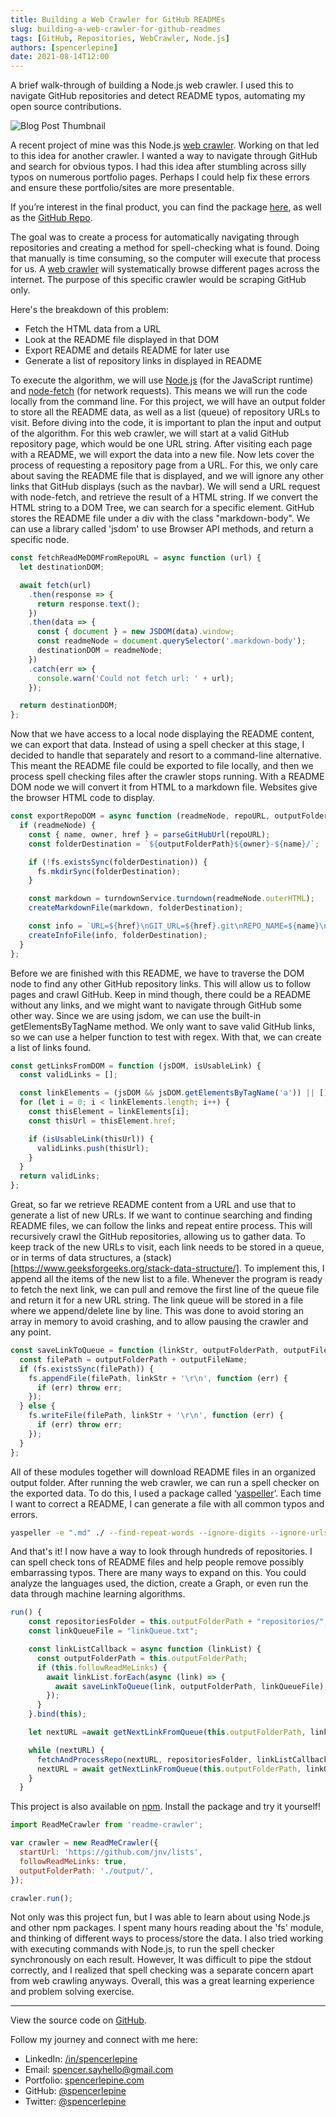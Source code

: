 ```yaml
---
title: Building a Web Crawler for GitHub READMEs
slug: building-a-web-crawler-for-github-readmes
tags: [GitHub, Repositories, WebCrawler, Node.js]
authors: [spencerlepine]
date: 2021-08-14T12:00
---
```


A brief walk-through of building a Node.js web crawler. I used this to navigate GitHub repositories and detect README typos, automating my open source contributions.

<!-- truncate -->

![Blog Post Thumbnail](./thumbnail.jpg)

A recent project of mine was this Node.js [web crawler](https://github.com/spencerlepine/readme-crawler). Working on that led to this idea for another crawler. I wanted a way to
navigate through GitHub and search for obvious typos. I had this idea after stumbling across silly typos on numerous portfolio pages. Perhaps I could help fix these errors and
ensure these portfolio/sites are more presentable.

If you’re interest in the final product, you can find the package [here](https://www.npmjs.com/package/readme-crawler), as well as the
[GitHub Repo](https://github.com/spencerlepine/readme-crawler).

The goal was to create a process for automatically navigating through repositories and creating a method for spell-checking what is found. Doing that manually is time consuming, so
the computer will execute that process for us. A [web crawler](https://www.cloudflare.com/learning/bots/what-is-a-web-crawler/) will systematically browse different pages across
the internet. The purpose of this specific crawler would be scraping GitHub only.

Here's the breakdown of this problem:

- Fetch the HTML data from a URL
- Look at the README file displayed in that DOM
- Export README and details README for later use
- Generate a list of repository links in displayed in README

To execute the algorithm, we will use [Node.js](https://nodejs.org/) (for the JavaScript runtime) and [node-fetch](https://www.npmjs.com/package/node-fetch) (for network requests).
This means we will run the code locally from the command line. For this project, we will have an output folder to store all the README data, as well as a list (queue) of repository
URLs to visit. Before diving into the code, it is important to plan the input and output of the algorithm. For this web crawler, we will start at a valid GitHub repository page,
which would be one URL string. After visiting each page with a README, we will export the data into a new file. Now lets cover the process of requesting a repository page from a
URL. For this, we only care about saving the README file that is displayed, and we will ignore any other links that GitHub displays (such as the navbar). We will send a URL request
with node-fetch, and retrieve the result of a HTML string. If we convert the HTML string to a DOM Tree, we can search for a specific element. GitHub stores the README file under a
div with the class "markdown-body". We can use a library called 'jsdom' to use Browser API methods, and return a specific node.

```js
const fetchReadMeDOMFromRepoURL = async function (url) {
  let destinationDOM;

  await fetch(url)
    .then(response => {
      return response.text();
    })
    .then(data => {
      const { document } = new JSDOM(data).window;
      const readmeNode = document.querySelector('.markdown-body');
      destinationDOM = readmeNode;
    })
    .catch(err => {
      console.warn('Could not fetch url: ' + url);
    });

  return destinationDOM;
};
```

Now that we have access to a local node displaying the README content, we can export that data. Instead of using a spell checker at this stage, I decided to handle that separately
and resort to a command-line alternative. This meant the README file could be exported to file locally, and then we process spell checking files after the crawler stops running.
With a README DOM node we will convert it from HTML to a markdown file. Websites give the browser HTML code to display.

```js
const exportRepoDOM = async function (readmeNode, repoURL, outputFolderPath) {
  if (readmeNode) {
    const { name, owner, href } = parseGitHubUrl(repoURL);
    const folderDestination = `${outputFolderPath}${owner}-${name}/`;

    if (!fs.existsSync(folderDestination)) {
      fs.mkdirSync(folderDestination);
    }

    const markdown = turndownService.turndown(readmeNode.outerHTML);
    createMarkdownFile(markdown, folderDestination);

    const info = `URL=${href}\nGIT_URL=${href}.git\nREPO_NAME=${name}\nOWNER=${owner}\n`;
    createInfoFile(info, folderDestination);
  }
};
```

Before we are finished with this README, we have to traverse the DOM node to find any other GitHub repository links. This will allow us to follow pages and crawl GitHub. Keep in
mind though, there could be a README without any links, and we might want to navigate through GitHub some other way. Since we are using jsdom, we can use the built-in
getElementsByTagName method. We only want to save valid GitHub links, so we can use a helper function to test with regex. With that, we can create a list of links found.

```js
const getLinksFromDOM = function (jsDOM, isUsableLink) {
  const validLinks = [];

  const linkElements = (jsDOM && jsDOM.getElementsByTagName('a')) || [];
  for (let i = 0; i < linkElements.length; i++) {
    const thisElement = linkElements[i];
    const thisUrl = thisElement.href;

    if (isUsableLink(thisUrl)) {
      validLinks.push(thisUrl);
    }
  }
  return validLinks;
};
```

Great, so far we retrieve README content from a URL and use that to generate a list of new URLs. If we want to continue searching and finding README files, we can follow the links
and repeat entire process. This will recursively crawl the GitHub repositories, allowing us to gather data. To keep track of the new URLs to visit, each link needs to be stored in
a queue, or in terms of data structures, a (stack)[https://www.geeksforgeeks.org/stack-data-structure/]. To implement this, I append all the items of the new list to a file.
Whenever the program is ready to fetch the next link, we can pull and remove the first line of the queue file and return it for a new URL string. The link queue will be stored in a
file where we append/delete line by line. This was done to avoid storing an array in memory to avoid crashing, and to allow pausing the crawler and any point.

```js
const saveLinkToQueue = function (linkStr, outputFolderPath, outputFileName) {
  const filePath = outputFolderPath + outputFileName;
  if (fs.existsSync(filePath)) {
    fs.appendFile(filePath, linkStr + '\r\n', function (err) {
      if (err) throw err;
    });
  } else {
    fs.writeFile(filePath, linkStr + '\r\n', function (err) {
      if (err) throw err;
    });
  }
};
```

All of these modules together will download README files in an organized output folder. After running the web crawler, we can run a spell checker on the exported data. To do this,
I used a package called ‘[yaspeller](https://www.npmjs.com/package/yaspeller)’. Each time I want to correct a README, I can generate a file with all common typos and errors.

```sh
yaspeller -e ".md" ./ --find-repeat-words --ignore-digits --ignore-urls --only-errors &> "spellcheck.txt"
```

And that's it! I now have a way to look through hundreds of repositories. I can spell check tons of README files and help people remove possibly embarrassing typos. There are many
ways to expand on this. You could analyze the languages used, the diction, create a Graph, or even run the data through machine learning algorithms.

```js
run() {
    const repositoriesFolder = this.outputFolderPath + "repositories/";
    const linkQueueFile = "linkQueue.txt";

    const linkListCallback = async function (linkList) {
      const outputFolderPath = this.outputFolderPath;
      if (this.followReadMeLinks) {
        await linkList.forEach(async (link) => {
          await saveLinkToQueue(link, outputFolderPath, linkQueueFile);
        });
      }
    }.bind(this);

    let nextURL =await getNextLinkFromQueue(this.outputFolderPath, linkQueueFile

    while (nextURL) {
      fetchAndProcessRepo(nextURL, repositoriesFolder, linkListCallback);
      nextURL = await getNextLinkFromQueue(this.outputFolderPath, linkQueueFile);
    }
  }
```

This project is also available on [npm](https://www.npmjs.com/package/readme-crawler). Install the package and try it yourself!

```js
import ReadMeCrawler from 'readme-crawler';

var crawler = new ReadMeCrawler({
  startUrl: 'https://github.com/jnv/lists',
  followReadMeLinks: true,
  outputFolderPath: './output/',
});

crawler.run();
```

Not only was this project fun, but I was able to learn about using Node.js and other npm packages. I spent many hours reading about the 'fs' module, and thinking of different ways
to process/store the data. I also tried working with executing commands with Node.js, to run the spell checker synchronously on each result. However, It was difficult to pipe the
stdout correctly, and I realized that spell checking was a separate concern apart from web crawling anyways. Overall, this was a great learning experience and problem solving
exercise.

---

View the source code on [GitHub](https://github.com/spencerlepine/readme-crawler).

Follow my journey and connect with me here:

- LinkedIn: [/in/spencerlepine](https://www.linkedin.com/in/spencerlepine/)
- Email: [spencer.sayhello@gmail.com](mailto:spencer.sayhello@gmail.com)
- Portfolio: [spencerlepine.com](https://spencerlepine.com)
- GitHub: [@spencerlepine](https://github.com/spencerlepine)
- Twitter: [@spencerlepine](https://twitter.com/spencerlepine)
